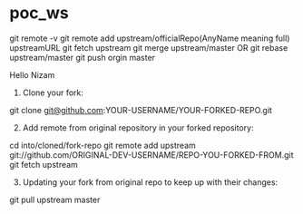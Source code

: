 # poc_ws


git remote -v
git remote add upstream/officialRepo(AnyName meaning full) upstreamURL
git fetch upstream
git merge upstream/master   OR git rebase upstream/master
git push orgin master


Hello Nizam


1. Clone your fork:

git clone git@github.com:YOUR-USERNAME/YOUR-FORKED-REPO.git

2. Add remote from original repository in your forked repository:

cd into/cloned/fork-repo
git remote add upstream git://github.com/ORIGINAL-DEV-USERNAME/REPO-YOU-FORKED-FROM.git
git fetch upstream

3. Updating your fork from original repo to keep up with their changes:

git pull upstream master
